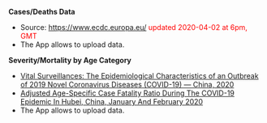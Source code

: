 
**Cases/Deaths Data**

- Source: https://www.ecdc.europa.eu/ <span style="color:red;">updated 2020-04-02 at 6pm, GMT</span>
- The App allows to upload data.


**Severity/Mortality by Age Category**

- [Vital Surveillances: The Epidemiological Characteristics of an Outbreak of 2019 Novel Coronavirus Diseases (COVID-19) — China, 2020](http://weekly.chinacdc.cn/en/article/id/e53946e2-c6c4-41e9-9a9b-fea8db1a8f51)
- [Adjusted Age-Specific Case Fatality Ratio During The COVID-19 Epidemic In Hubei, China, January And February 2020](https://www.medrxiv.org/content/10.1101/2020.03.04.20031104v1.full.pdf?__cf_chl_jschl_tk__=0956fc20fcd4d40fed083c67a58f87224a9ee0fb-1584462092-0-AVwMqNOAh_s3lyw0xp6mZkA9_bmpxACgtJNj07v4d0JTMCF04WI0SpuNhlhkq3H9fLcCFmuofo_db0MAXBuL5wTMQf67w0QpjM3jbVGoRmXtdDKQMhptk1hUsPeWFHX6waHJtSSDUpPaQD3EHUm13mYd6YeAqU_bbxpOpq8YrtaypSTAZmqKpvtcPXX7OBJ756EQgmYMFp6VBYt5ALFORMB3c_-n5s5Amxq_vU69ayJGFK1Kz_2oBGXUDnfttpcZZgooAjd8Ob5-6SOacNyYp_CaeXJ6pslJXZZEHJMGtEGUgQP4GHjjHGG2nLYRjuAc5x3STlF5-5spSZnK-NG5Z6w)
- The App allows to upload data.
